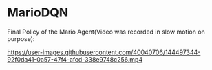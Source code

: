 # MarioDQN

Final Policy of the Mario Agent(Video was recorded in slow motion on purpose):

https://user-images.githubusercontent.com/40040706/144497344-92f0da41-0a57-47f4-afcd-338e9748c256.mp4
